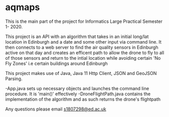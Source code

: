 # aqmaps
This is the main part of the project for Informatics Large Practical Semester 1- 2020.  

This project is an API with an algorithm that takes in an initial long/lat location in Edinburgh and a date and some other input via command line. It then connects to a web server to find the air quality sensors in Edinburgh active on that day and creates an efficent path to allow the drone to fly to all of those sensors and return to the intial location while avoiding certain 'No Fly Zones' i.e certain buildings around Edinburgh

This project makes use of Java, Java 11 Http Client, JSON and GeoJSON Parsing. 

-App.java sets up necessary objects and launches the command line procedure. It is 'main()' effectively
-DroneFlightPath.java contains the implementation of the algorithm and as such returns the drone's flightpath 

Any questions please email s1807298@ed.ac.uk 
